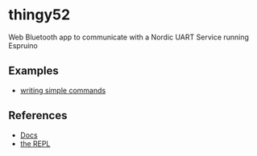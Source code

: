 # thingy52
Web Bluetooth app to communicate with a Nordic UART Service running Espruino

## Examples

- [writing simple commands](test.html)

## References

- [Docs](https://www.espruino.com/Web%20Bluetooth)
- [the REPL](https://www.espruino.com/ide/)
